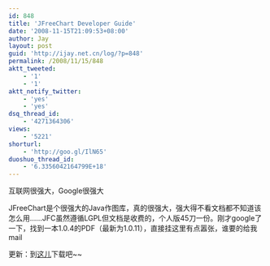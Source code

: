 ```yaml
---
id: 848
title: 'JFreeChart Developer Guide'
date: '2008-11-15T21:09:53+08:00'
author: Jay
layout: post
guid: 'http://ijay.net.cn/log/?p=848'
permalink: /2008/11/15/848
aktt_tweeted:
    - '1'
    - '1'
aktt_notify_twitter:
    - 'yes'
    - 'yes'
dsq_thread_id:
    - '4271364306'
views:
    - '5221'
shorturl:
    - 'http://goo.gl/IlN65'
duoshuo_thread_id:
    - '6.3356042164799E+18'
---
```


互联网很强大，Google很强大

JFreeChart是个很强大的Java作图库，真的很强大，强大得不看文档都不知道该怎么用……JFC虽然遵循LGPL但文档是收费的，个人版45刀一份。刚才google了一下，找到一本1.0.4的PDF（最新为1.0.11），直接挂这里有点嚣张，谁要的给我mail

更新：到<a href="http://www.damipan.com/file/sr4TBY.html" target="_blank">这儿</a>下载吧~~